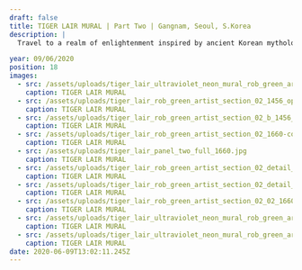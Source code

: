 ```yaml
---
draft: false
title: TIGER LAIR MURAL | Part Two | Gangnam, Seoul, S.Korea
description: |
  Travel to a realm of enlightenment inspired by ancient Korean mythology. A tiger undergoes a spiritual journey shifting through layers of enlightenment on his path to becoming human. Along the way he encounters shrines, temples and mediation gardens inhabited by Buddha & Yama (The Lord of Hell).

year: 09/06/2020
position: 18
images:
  - src: /assets/uploads/tiger_lair_ultraviolet_neon_mural_rob_green_artist__1660_opti.jpg
    caption: TIGER LAIR MURAL 
  - src: /assets/uploads/tiger_lair_rob_green_artist_section_02_1456_opti-copy.jpg
    caption: TIGER LAIR MURAL     
  - src: /assets/uploads/tiger_lair_rob_green_artist_section_02_b_1456_opti-copy.jpg
    caption: TIGER LAIR MURAL
  - src: /assets/uploads/tiger_lair_rob_green_artist_section_02_1660-copy.jpg
    caption: TIGER LAIR MURAL 
  - src: /assets/uploads/tiger_lair_panel_two_full_1660.jpg
    caption: TIGER LAIR MURAL
  - src: /assets/uploads/tiger_lair_rob_green_artist_section_02_detail_03_1660.jpg
    caption: TIGER LAIR MURAL
  - src: /assets/uploads/tiger_lair_rob_green_artist_section_02_detail_01_colour_1660.jpg
    caption: TIGER LAIR MURAL 
  - src: /assets/uploads/tiger_lair_rob_green_artist_section_02_02_1660.jpg
    caption: TIGER LAIR MURAL    
  - src: /assets/uploads/tiger_lair_ultraviolet_neon_mural_rob_green_artist__1660_opti.jpg
    caption: TIGER LAIR MURAL  
  - src: /assets/uploads/tiger_lair_ultraviolet_neon_mural_rob_green_artist__1660_02_opti.jpg
    caption: TIGER LAIR MURAL            
date: 2020-06-09T13:02:11.245Z
---
```


